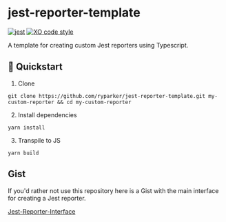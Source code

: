 # jest-reporter-template

[![jest](https://jestjs.io/img/jest-badge.svg)](https://github.com/facebook/jest)
[![XO code style](https://img.shields.io/badge/code_style-XO-5ed9c7.svg)](https://github.com/xojs/xo)

A template for creating custom Jest reporters using Typescript.

## :rocket: Quickstart

1. Clone

```shell
git clone https://github.com/ryparker/jest-reporter-template.git my-custom-reporter && cd my-custom-reporter
```

2. Install dependencies

```shell
yarn install
```

3. Transpile to JS

```shell
yarn build
```

## Gist

If you'd rather not use this repository here is a Gist with the main interface for creating a Jest reporter.

[Jest-Reporter-Interface](https://gist.github.com/ryparker/188849eb0f78f53316ef99bf6a4467d5)

